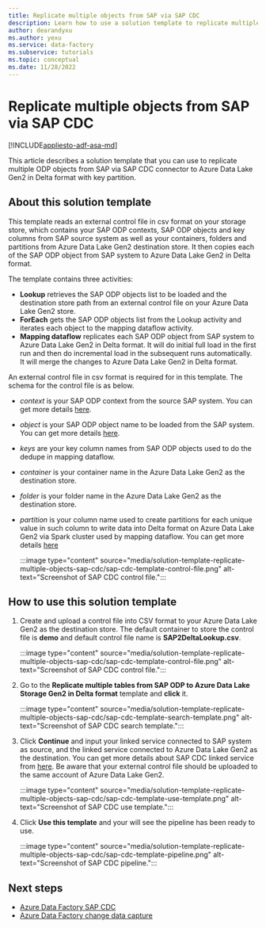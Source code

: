 ```yaml
---
title: Replicate multiple objects from SAP via SAP CDC
description: Learn how to use a solution template to replicate multiple objects from SAP via SAP CDC in Azure Data Factory.
author: dearandyxu
ms.author: yexu
ms.service: data-factory
ms.subservice: tutorials
ms.topic: conceptual
ms.date: 11/28/2022
---
```


# Replicate multiple objects from SAP via SAP CDC

[!INCLUDE[appliesto-adf-asa-md](includes/appliesto-adf-asa-md.md)]

This article describes a solution template that you can use to replicate multiple ODP objects from SAP via SAP CDC connector to Azure Data Lake Gen2 in Delta format with key partition.

## About this solution template

This template reads an external control file in csv format on your storage store, which contains your SAP ODP contexts, SAP ODP objects and key columns from SAP source system as well as your containers, folders and partitions from Azure Data Lake Gen2 destination store. It then copies each of the SAP ODP object from SAP system to Azure Data Lake Gen2 in Delta format.

The template contains three activities:
- **Lookup** retrieves the SAP ODP objects list to be loaded and the destination store path from an external control file on your Azure Data Lake Gen2 store.
- **ForEach** gets the SAP ODP objects list from the Lookup activity and iterates each object to the mapping dataflow activity.
- **Mapping dataflow** replicates each SAP ODP object from SAP system to Azure Data Lake Gen2 in Delta format. It will do initial full load in the first run and then do incremental load in the subsequent runs automatically. It will merge the changes to Azure Data Lake Gen2 in Delta format.

An external control file in csv format is required for in this template. The schema for the control file is as below.
- *context* is your SAP ODP context from the source SAP system. You can get more details [here](sap-change-data-capture-prepare-linked-service-source-dataset.md#set-up-the-source-dataset).
- *object* is your SAP ODP object name to be loaded from the SAP system. You can get more details [here](sap-change-data-capture-prepare-linked-service-source-dataset.md#set-up-the-source-dataset).
- *keys* are your key column names from SAP ODP objects used to do the dedupe in mapping dataflow.
- *container* is your container name in the Azure Data Lake Gen2 as the destination store.
- *folder* is your folder name in the Azure Data Lake Gen2 as the destination store. 
- *partition* is your column name used to create partitions for each unique value in such column to write data into Delta format on Azure Data Lake Gen2 via Spark cluster used by mapping dataflow. You can get more details [here](concepts-data-flow-performance.md#key)
	
	:::image type="content" source="media/solution-template-replicate-multiple-objects-sap-cdc/sap-cdc-template-control-file.png" alt-text="Screenshot of SAP CDC control file.":::
	   

## How to use this solution template

1. Create and upload a control file into CSV format to your Azure Data Lake Gen2 as the destination store. The default container to store the control file is **demo** and default control file name is **SAP2DeltaLookup.csv**.

	:::image type="content" source="media/solution-template-replicate-multiple-objects-sap-cdc/sap-cdc-template-control-file.png" alt-text="Screenshot of SAP CDC control file.":::
	
2. Go to the **Replicate multiple tables from SAP ODP to Azure Data Lake Storage Gen2 in Delta format** template and **click** it. 

	:::image type="content" source="media/solution-template-replicate-multiple-objects-sap-cdc/sap-cdc-template-search-template.png" alt-text="Screenshot of SAP CDC search template.":::
	
3. Click **Continue** and input your linked service connected to SAP system as source, and the linked service connected to Azure Data Lake Gen2 as the destination. You can get more details about SAP CDC linked service from [here](sap-change-data-capture-prepare-linked-service-source-dataset.md#set-up-a-linked-service). Be aware that your external control file should be uploaded to the same account of Azure Data Lake Gen2.

	:::image type="content" source="media/solution-template-replicate-multiple-objects-sap-cdc/sap-cdc-template-use-template.png" alt-text="Screenshot of SAP CDC use template.":::
	
4. Click **Use this template** and your will see the pipeline has been ready to use.

	:::image type="content" source="media/solution-template-replicate-multiple-objects-sap-cdc/sap-cdc-template-pipeline.png" alt-text="Screenshot of SAP CDC pipeline.":::
	   
## Next steps

- [Azure Data Factory SAP CDC](sap-change-data-capture-introduction-architecture.md)
- [Azure Data Factory change data capture](concepts-change-data-capture.md)

